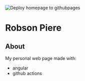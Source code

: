 ![Deploy homepage to githubpages](https://github.com/robsonpiere/robsonpiere.github.io/workflows/Deploy%20homepage%20to%20githubpages/badge.svg)

# Robson Piere

## About ##
My personal web page made with:
 
- angular
- github actions